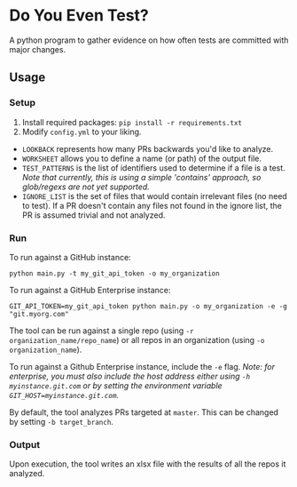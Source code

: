 # Do You Even Test?
A python program to gather evidence on how often tests are committed with major changes.

## Usage

### Setup

1. Install required packages: `pip install -r requirements.txt`
2. Modify `config.yml` to your liking.
* `LOOKBACK` represents how many PRs backwards you'd like to analyze.
* `WORKSHEET` allows you to define a name (or path) of the output file.
* `TEST_PATTERNS` is the list of identifiers used to determine if a file is a test.
_Note that currently, this is using a simple 'contains' approach, so glob/regexs are not yet supported._
* `IGNORE_LIST` is the set of files that would contain irrelevant files (no need to test).
If a PR doesn't contain any files not found in the ignore list, the PR is assumed trivial and not analyzed.

### Run

To run against a GitHub instance:

`python main.py -t my_git_api_token -o my_organization`


To run against a GitHub Enterprise instance:

`GIT_API_TOKEN=my_git_api_token python main.py -o my_organization -e -g "git.myorg.com"`


The tool can be run against a single repo (using `-r organization_name/repo_name`) 
or all repos in an organization (using `-o organization_name`).

To run against a Github Enterprise instance, include the `-e` flag.
_Note: for enterprise, you must also include the host address either using `-h myinstance.git.com` or by setting 
the environment variable `GIT_HOST=myinstance.git.com`._

By default, the tool analyzes PRs targeted at `master`. 
This can be changed by setting `-b target_branch`.

### Output

Upon execution, the tool writes an xlsx file with the results of all the repos it analyzed.
